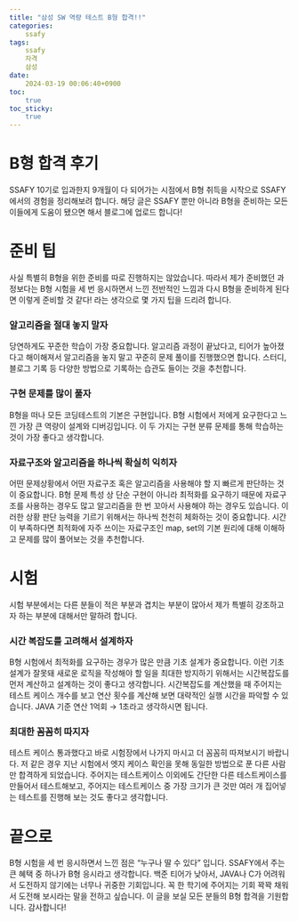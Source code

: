 ```yaml
---
title: "삼성 SW 역량 테스트 B형 합격!!"
categories:
    ssafy
tags:
    ssafy
    자격
    삼성
date:
    2024-03-19 00:06:40+0900
toc:
    true
toc_sticky:
    true
---
```


# B형 합격 후기

SSAFY 10기로 입과한지 9개월이 다 되어가는 시점에서 B형 취득을 시작으로 SSAFY에서의 경험을 정리해보려 합니다.
해당 글은 SSAFY 뿐만 아니라 B형을 준비하는 모든 이들에게 도움이 됐으면 해서 블로그에 업로드 합니다!
# 준비 팁
사실 특별히 B형을 위한 준비를 따로 진행하지는 않았습니다. 따라서 제가 준비했던 과정보다는 B형 시험을 세 번 응시하면서 느낀 전반적인 느낌과 다시 B형을 준비하게 된다면 이렇게 준비할 것 같다! 라는 생각으로 몇 가지 팁을 드리려 합니다.
### 알고리즘을 절대 놓지 말자
당연하게도 꾸준한 학습이 가장 중요합니다. 알고리즘 과정이 끝났다고, 티어가 높아졌다고 해이해져서 알고리즘을 놓지 말고 꾸준히 문제 풀이를 진행했으면 합니다. 스터디, 블로그 기록 등 다양한 방법으로 기록하는 습관도 들이는 것을 추천합니다.
### 구현 문제를 많이 풀자
B형을 떠나 모든 코딩테스트의 기본은 구현입니다. B형 시험에서 저에게 요구한다고 느낀 가장 큰 역량이 설계와 디버깅입니다. 이 두 가지는 구현 분류 문제를 통해 학습하는 것이 가장 좋다고 생각합니다.
### 자료구조와 알고리즘을 하나씩 확실히 익히자
어떤 문제상황에서 어떤 자료구조 혹은 알고리즘을 사용해야 할 지 빠르게 판단하는 것이 중요합니다. B형 문제 특성 상 단순 구현이 아니라 최적화를 요구하기 때문에 자료구조를 사용하는 경우도 많고 알고리즘을 한 번 꼬아서 사용해야 하는 경우도 있습니다. 이러한 상황 판단 능력을 기르기 위해서는 하나씩 천천히 체화하는 것이 중요합니다.
시간이 부족하다면 최적화에 자주 쓰이는 자료구조인 map, set의 기본 원리에 대해 이해하고 문제를 많이 풀어보는 것을 추천합니다.  

# 시험
시험 부분에서는 다른 분들이 적은 부분과 겹치는 부분이 많아서 제가 특별히 강조하고자 하는 부분에 대해서만 말하려 합니다.
### 시간 복잡도를 고려해서 설계하자
B형 시험에서 최적화를 요구하는 경우가 많은 만큼 기초 설계가 중요합니다. 이런 기초 설계가 잘못돼 새로운 로직을 작성해야 할 일을 최대한 방지하기 위해서는 시간복잡도를 먼저 계산하고 설계하는 것이 좋다고 생각합니다. 시간복잡도를 계산했을 때 주어지는 테스트 케이스 개수를 보고 연산 횟수를 계산해 보면 대략적인 실행 시간을 파악할 수 있습니다. JAVA 기준 연산 1억회 → 1초라고 생각하시면 됩니다.
### 최대한 꼼꼼히 따지자
테스트 케이스 통과했다고 바로 시험장에서 나가지 마시고 더 꼼꼼히 따져보시기 바랍니다. 저 같은 경우 지난 시험에서 엣지 케이스 확인을 못해 동일한 방법으로 푼 다른 사람만 합격하게 되었습니다. 주어지는 테스트케이스 이외에도 간단한 다른 테스트케이스를 만들어서 테스트해보고, 주어지는 테스트케이스 중 가장 크기가 큰 것만 여러 개 집어넣는 테스트를 진행해 보는 것도 좋다고 생각합니다.

# 끝으로
B형 시험을 세 번 응시하면서 느낀 점은 “누구나 딸 수 있다” 입니다. SSAFY에서 주는 큰 혜택 중 하나가 B형 응시라고 생각합니다. 백준 티어가 낮아서, JAVA나 C가 어려워서 도전하지 않기에는 너무나 귀중한 기회입니다. 꼭 한 학기에 주어지는 기회 꽉꽉 채워서 도전해 보시라는 말을 전하고 싶습니다. 이 글을 보실 모든 분들의 B형 합격을 기원합니다. 감사합니다!

